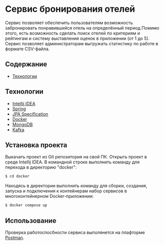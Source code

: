 # Cервис бронирования отелей
Сервис позволяет обеспечить пользователям возможность забронировать понравившийся отель на определённый период.Помимо этого, есть возможность сделать поиск отелей по критериям и рейтингам и систему выставления оценок в приложении (от 1 до 5).
Сервис позволяет администраторам выгружать статистику по работе в формате CSV-файла.

## Содержание
- [Технологии](#технологии)


## Технологии
- [Intellij IDEA](https://www.jetbrains.com/idea/download/?section=windows)
- [Spring](https://spring.io/projects/spring-ws)
- [JPA Specification](https://docs.spring.io/spring-data/jpa/reference/jpa/specifications.html)
- [Docker](https://www.docker.com)
- [MongoDB](https://www.mongodb.com)
- [Kafka](https://kafka.apache.org)

## Установка проекта
Выкачать проект из Git репозитория на свой ПК. Открыть проект в среде Intellij IDEA. 
В командной строке выполнить команду для перехода в директорию "docker":
```sh
$ cd docker
```
Находясь в директории выполнить команду для сборки, создания, запуска и подключения к контейнерам набор сервисов в многоконтейнерном Docker-приложении: 
```sh
$ docker compose up
```
## Использование
Проверка работоспосбности сервиса выполянется на плафторме [Postman](https://www.postman.com). 


